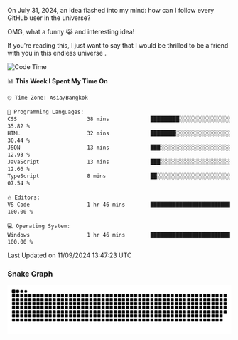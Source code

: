 On July 31, 2024, an idea flashed into my mind: how can I follow every GitHub user in the universe?

OMG, what a funny 😹 and interesting idea!

If you’re reading this, I just want to say that I would be thrilled to be a friend with you in this endless universe . 


<!--START_SECTION:waka-->
![Code Time](http://img.shields.io/badge/Code%20Time-10%20hrs%2044%20mins-blue)

📊 **This Week I Spent My Time On** 

```text
🕑︎ Time Zone: Asia/Bangkok

💬 Programming Languages: 
CSS                      38 mins             █████████░░░░░░░░░░░░░░░░   35.82 % 
HTML                     32 mins             ████████░░░░░░░░░░░░░░░░░   30.44 % 
JSON                     13 mins             ███░░░░░░░░░░░░░░░░░░░░░░   12.93 % 
JavaScript               13 mins             ███░░░░░░░░░░░░░░░░░░░░░░   12.66 % 
TypeScript               8 mins              ██░░░░░░░░░░░░░░░░░░░░░░░   07.54 % 

🔥 Editors: 
VS Code                  1 hr 46 mins        █████████████████████████   100.00 % 

💻 Operating System: 
Windows                  1 hr 46 mins        █████████████████████████   100.00 % 
```


 Last Updated on 11/09/2024 13:47:23 UTC
<!--END_SECTION:waka-->

### Snake Graph
![snake graph](https://github.com/tqlucitvn/tqlucitvn/blob/snake-graph-output/github-contribution-grid-snake.svg)
